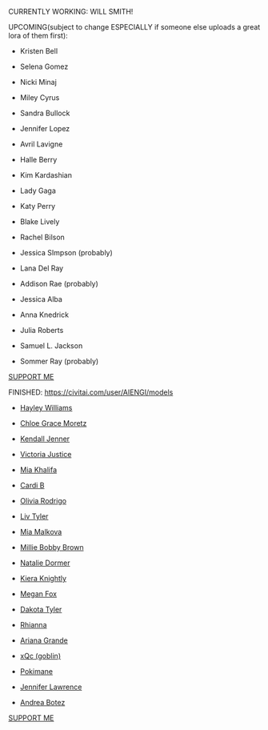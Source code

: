 CURRENTLY WORKING: WILL SMITH!



UPCOMING(subject to change ESPECIALLY if someone else uploads a great lora of them first):

* Kristen Bell

* Selena Gomez

* Nicki Minaj

* Miley Cyrus

* Sandra Bullock

* Jennifer Lopez

* Avril Lavigne

* Halle Berry

* Kim Kardashian

* Lady Gaga

* Katy Perry

* Blake Lively

* Rachel Bilson

* Jessica SImpson (probably)

* Lana Del Ray



* Addison Rae (probably)

* Jessica Alba

* Anna Knedrick

* Julia Roberts

* Samuel L. Jackson

* Sommer Ray (probably)
  

[SUPPORT ME](https://www.buymeacoffee.com/AIENGI)

FINISHED:
https://civitai.com/user/AIENGI/models

* [Hayley Williams](https://civitai.com/models/125549/hayley-williams-sdxl-lora)

* [Chloe Grace Moretz](https://civitai.com/models/125350/chloe-grace-moretz-sdxl-lora)

* [Kendall Jenner](https://civitai.com/models/125178/kendall-jenner-sdxl-lora)

* [Victoria Justice](https://civitai.com/models/124946?modelVersionId=136463)

* [Mia Khalifa](https://civitai.com/models/124912/mia-khalifa-sdxl-lora)

* [Cardi B](https://civitai.com/models/124763/cardi-b-sdxl-lora)

* [Olivia Rodrigo](https://civitai.com/models/124742/olivia-rodrigo-sdxl-lora)

* [Liv Tyler](https://civitai.com/models/124363/liv-tyler-sdxl-lora)

* [Mia Malkova](https://civitai.com/models/123687/mia-malkova-sdxl-lora)

* [Millie Bobby Brown](https://civitai.com/models/123650/millie-bobby-brown-sdxl-lora)

* [Natalie Dormer](https://civitai.com/models/123033/natalie-dormer-sdxl-lora)

* [Kiera Knightly](https://civitai.com/models/123103/kiera-knightly-sdxl-lora)

* [Megan Fox](https://civitai.com/models/122432/megan-fox-sdxl-lora)

* [Dakota Tyler](https://civitai.com/models/122316/dakota-tyler-sdxl-lora)

* [Rhianna](https://civitai.com/models/121777/rhianna-sdxl-lora)

* [Ariana Grande](https://civitai.com/models/121801/ariana-grande-sdxl-lora)

* [xQc (goblin)](https://civitai.com/models/121661/xqc-sdxl-lora)

* [Pokimane](https://civitai.com/models/121567/pokimane-sdxl-lora)

* [Jennifer Lawrence](https://civitai.com/models/120160/jennifer-lawrence-sdxl-lora)

* [Andrea Botez](https://civitai.com/models/121018/andrea-botez-sdxl-lora)



[SUPPORT ME](https://www.buymeacoffee.com/AIENGI)


<!--
**AIENGI/AIENGI** is a ✨ _special_ ✨ repository because its `README.md` (this file) appears on your GitHub profile.

Here are some ideas to get you started:

- 🔭 I’m currently working on ...
- 🌱 I’m currently learning ...
- 👯 I’m looking to collaborate on ...
- 🤔 I’m looking for help with ...
- 💬 Ask me about ...
- 📫 How to reach me: ...
- 😄 Pronouns: ...
- ⚡ Fun fact: ...
-->
